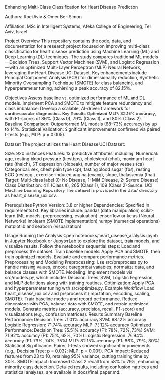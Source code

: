 Enhancing Multi-Class Classification for Heart Disease Prediction

Authors: Roei Aviv & Omer Ben Simon

Affiliation: MSc in Intelligent Systems, Afeka College of Engineering, Tel Aviv, Israel


Project Overview
This repository contains the code, data, and documentation for a research project focused on improving multi-class classification for heart disease prediction using Machine Learning (ML) and Deep Learning (DL) techniques. The study compares traditional ML models—Decision Trees, Support Vector Machines (SVM), and Logistic Regression—with an optimized Multi-Layer Perceptron (MLP) Neural Network, leveraging the Heart Disease UCI Dataset. Key enhancements include Principal Component Analysis (PCA) for dimensionality reduction, Synthetic Minority Oversampling Technique (SMOTE) for class balancing, and hyperparameter tuning, achieving a peak accuracy of 82.15%.

Objectives
Assess baseline vs. optimized performance of ML and DL models.
Implement PCA and SMOTE to mitigate feature redundancy and class imbalance.
Develop a scalable, AI-driven framework for cardiovascular diagnostics.
Key Results
Optimized MLP: 82.15% accuracy, with F1-scores of 86% (Class 0), 79% (Class 1), and 80% (Class 2).
Baseline Comparison: Outperformed ML models (68–73% accuracy) by up to 14%.
Statistical Validation: Significant improvements confirmed via paired t-tests (e.g., MLP: p = 0.005).


Dataset
The project utilizes the Heart Disease UCI Dataset:

Size: 920 instances
Features: 13 predictive attributes, including:
Numerical: age, resting blood pressure (trestbps), cholesterol (chol), maximum heart rate (thalch), ST depression (oldpeak), number of major vessels (ca)
Categorical: sex, chest pain type (cp), fasting blood sugar (fbs), resting ECG (restecg), exercise-induced angina (exang), slope, thalassemia (thal)
Target: Multi-class label (0: No Disease, 1: Mild Disease, 2: Severe Disease)
Class Distribution: 411 (Class 0), 265 (Class 1), 109 (Class 2)
Source: UCI Machine Learning Repository
The dataset is provided in the data/ directory as heart_disease_uci.csv.

Prerequisites
Python Version: 3.8 or higher
Dependencies: Specified in requirements.txt. Key libraries include:
pandas (data manipulation)
scikit-learn (ML models, preprocessing, evaluation)
tensorflow or keras (Neural Networks)
imblearn (SMOTE implementation)
numpy (numerical operations)
matplotlib and seaborn (visualization)


Usage
Running the Analysis
Open notebooks/heart_disease_analysis.ipynb in Jupyter Notebook or JupyterLab to explore the dataset, train models, and visualize results.
Follow the notebook’s sequential steps:
Load and preprocess the dataset.
Train baseline models.
Apply PCA and SMOTE, then train optimized models.
Evaluate and compare performance metrics.
Preprocessing and Modeling
Preprocessing: Use src/preprocess.py to handle missing values, encode categorical variables, normalize data, and balance classes with SMOTE.
Modeling: Implement models via src/models.py, which includes Decision Trees, SVM, Logistic Regression, and MLP definitions along with training routines.
Optimization: Apply PCA and hyperparameter tuning with src/optimize.py.
Example Workflow
Load heart_disease_uci.csv and preprocess it (imputation, encoding, scaling, SMOTE).
Train baseline models and record performance.
Reduce dimensions with PCA, balance data with SMOTE, and retrain optimized models.
Generate metrics (accuracy, precision, recall, F1-score) and visualizations (e.g., confusion matrices).
Results Summary
Baseline Performance:
Decision Tree: 71.01% accuracy
SVM: 68.12% accuracy
Logistic Regression: 71.74% accuracy
MLP: 73.12% accuracy
Optimized Performance:
Decision Tree: 75.51% accuracy (F1: 78%, 72%, 73%)
SVM: 71.92% accuracy (F1: 75%, 68%, 70%)
Logistic Regression: 76.94% accuracy (F1: 79%, 74%, 75%)
MLP: 82.15% accuracy (F1: 86%, 79%, 80%)
Statistical Significance: Paired t-tests showed significant improvements (e.g., Decision Tree: p = 0.032; MLP: p = 0.005).
PCA Impact: Reduced features from 23 to 10, retaining 95% variance, cutting training time by 30%.
SMOTE Impact: Increased Class 2 recall from 58% to 79%, enhancing minority class detection.
Detailed results, including confusion matrices and statistical analyses, are available in docs/final_paper.md.



